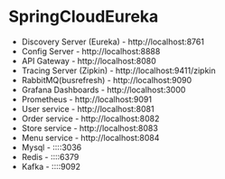 # SpringCloudEureka

* Discovery Server (Eureka) - http://localhost:8761
* Config Server - http://localhost:8888
* API Gateway - http://localhost:8080
* Tracing Server (Zipkin) - http://localhost:9411/zipkin
* RabbitMQ(busrefresh) - http://localhost:9090
* Grafana Dashboards - http://localhost:3000
* Prometheus - http://localhost:9091
* User service - http://localhost:8081
* Order service - http://localhost:8082
* Store service - http://localhost:8083
* Menu service - http://localhost:8084
* Mysql - ::::3036
* Redis - ::::6379
* Kafka - ::::9092
